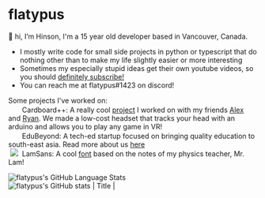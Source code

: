 # flatypus

👋 hi, I’m Hinson, I'm a 15 year old developer based in Vancouver, Canada. 
* I mostly write code for small side projects in python or typescript that do nothing other than to make my life slightly easier or more interesting
* Sometimes my especially stupid ideas get their own youtube videos, so you should [definitely subscribe!](https://youtube.com/flatypus)
* You can reach me at flatypus#1423 on discord!

Some projects I've worked on: <br>
&nbsp;[<img src='https://www.youtube.com/s/desktop/7449ebf7/img/favicon_32x32.png' width='16px'/>](https://www.youtube.com/watch?v=KP3yoWUXz70)&nbsp; Cardboard++: A really cool [project](https://github.com/nuggetbucket54/moneymoneyvr) I worked on with my friends [Alex](https://github.com/alexng353) and [Ryan](https://github.com/nuggetbucket54). We made a low-cost headset that tracks your head with an arduino and allows you to play any game in VR!<br>
&nbsp;[<img src='https://www.edubeyond.dev/index/logo.png' width='16px'/>](https://edubeyond.dev)&nbsp; EduBeyond: A tech-ed startup focused on bringing quality education to south-east asia. Read more about us [here](https://edubeyond.dev)<br>
&nbsp;[<img src='https://cdn-icons-png.flaticon.com/16/25/25231.png'>](https://github.com/flatypus/LamSans)&nbsp; LamSans: A cool [font](https://github.com/flatypus/LamSans) based on the notes of my physics teacher, Mr. Lam!<br>

![flatypus's GitHub Language Stats](https://github-readme-stats.vercel.app/api/top-langs/?username=flatypus&count_private=true&show_icons=true&theme=radical&hide_border=false&layout=compact)<br>
![flatypus's GitHub stats](https://github-readme-stats.vercel.app/api?username=flatypus&count_private=true&show_icons=true&theme=radical)     | Title       |

